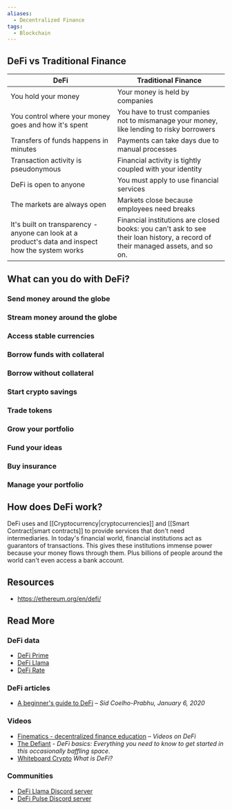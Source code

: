 ```yaml
---
aliases:
  - Decentralized Finance
tags:
  - Blockchain
---
```



## DeFi vs Traditional Finance

| __DeFi__                                                                                          | __Traditional Finance__                                                                  |
| ------------------------------------------------------------------------------------------------- | ---------------------------------------------------------------------------------------- |
| You hold your money                                                                               | Your money is held by companies                                                          |
| You control where your money goes and how it's spent                                              | You have to trust companies not to mismanage your money, like lending to risky borrowers |
| Transfers of funds happens in minutes                                                             | Payments can take days due to manual processes                                           |
| Transaction activity is pseudonymous                                                              | Financial activity is tightly coupled with your identity                                 |
| DeFi is open to anyone                                                                            | You must apply to use financial services                                                 |
| The markets are always open                                                                       | Markets close because employees need breaks                                              |
| It's built on transparency - anyone can look at a product's data and inspect how the system works | Financial institutions are closed books: you can't ask to see their loan history, a record of their managed assets, and so on.                                                                                         |

## What can you do with DeFi?

### Send money around the globe
### Stream money around the globe
### Access stable currencies
### Borrow funds with collateral
### Borrow without collateral
### Start crypto savings
### Trade tokens
### Grow your portfolio
### Fund your ideas
### Buy insurance
### Manage your portfolio


## How does DeFi work?

DeFi uses  and [[Cryptocurrency|cryptocurrencies]] and [[Smart Contract|smart contracts]] to provide services that don't need intermediaries. In today's financial world, financial institutions act as guarantors of transactions. This gives these institutions immense power because your money flows through them. Plus billions of people around the world can't even access a bank account.

## Resources
- https://ethereum.org/en/defi/


## Read More

### DeFi data

- [DeFi Prime](https://defiprime.com/)
- [DeFi Llama](https://defillama.com/)
- [DeFi Rate](https://defirate.com/)

### DeFi articles

- [A beginner's guide to DeFi](https://blog.coinbase.com/a-beginners-guide-to-decentralized-finance-defi-574c68ff43c4) – _Sid Coelho-Prabhu, January 6, 2020_

### Videos

- [Finematics - decentralized finance education](https://finematics.com/) – _Videos on DeFi_
- [The Defiant](https://www.youtube.com/playlist?list=PLaDcID4s1KronHMKojfjwiHL0DdQEPDcq) - _DeFi basics: Everything you need to know to get started in this occasionally baffling space._
- [Whiteboard Crypto](https://youtu.be/17QRFlml4pA) _What is DeFi?_

### Communities

- [DeFi Llama Discord server](https://discord.gg/buPFYXzDDd)
- [DeFi Pulse Discord server](https://discord.gg/Gx4TCTk)